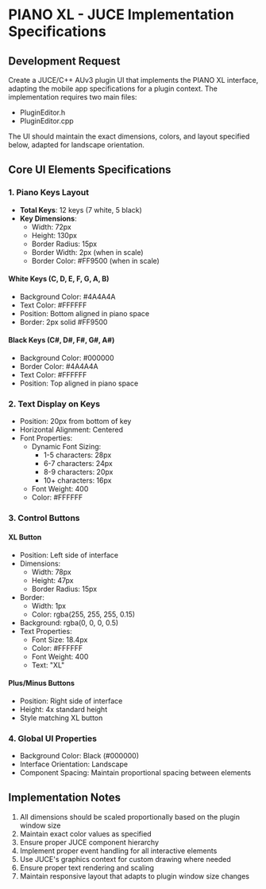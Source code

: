 # PIANO XL - JUCE Implementation Specifications

## Development Request
Create a JUCE/C++ AUv3 plugin UI that implements the PIANO XL interface, adapting the mobile app specifications for a plugin context. The implementation requires two main files:
- PluginEditor.h
- PluginEditor.cpp

The UI should maintain the exact dimensions, colors, and layout specified below, adapted for landscape orientation.

## Core UI Elements Specifications

### 1. Piano Keys Layout
- **Total Keys**: 12 keys (7 white, 5 black)
- **Key Dimensions**:
  - Width: 72px
  - Height: 130px
  - Border Radius: 15px
  - Border Width: 2px (when in scale)
  - Border Color: #FF9500 (when in scale)

#### White Keys (C, D, E, F, G, A, B)
- Background Color: #4A4A4A
- Text Color: #FFFFFF
- Position: Bottom aligned in piano space
- Border: 2px solid #FF9500

#### Black Keys (C#, D#, F#, G#, A#)
- Background Color: #000000
- Border Color: #4A4A4A
- Text Color: #FFFFFF
- Position: Top aligned in piano space

### 2. Text Display on Keys
- Position: 20px from bottom of key
- Horizontal Alignment: Centered
- Font Properties:
  - Dynamic Font Sizing:
    - 1-5 characters: 28px
    - 6-7 characters: 24px
    - 8-9 characters: 20px
    - 10+ characters: 16px
  - Font Weight: 400
  - Color: #FFFFFF

### 3. Control Buttons

#### XL Button
- Position: Left side of interface
- Dimensions:
  - Width: 78px
  - Height: 47px
  - Border Radius: 15px
- Border:
  - Width: 1px
  - Color: rgba(255, 255, 255, 0.15)
- Background: rgba(0, 0, 0, 0.5)
- Text Properties:
  - Font Size: 18.4px
  - Color: #FFFFFF
  - Font Weight: 400
  - Text: "XL"

#### Plus/Minus Buttons
- Position: Right side of interface
- Height: 4x standard height
- Style matching XL button

### 4. Global UI Properties
- Background Color: Black (#000000)
- Interface Orientation: Landscape
- Component Spacing: Maintain proportional spacing between elements

## Implementation Notes
1. All dimensions should be scaled proportionally based on the plugin window size
2. Maintain exact color values as specified
3. Ensure proper JUCE component hierarchy
4. Implement proper event handling for all interactive elements
5. Use JUCE's graphics context for custom drawing where needed
6. Ensure proper text rendering and scaling
7. Maintain responsive layout that adapts to plugin window size changes 
